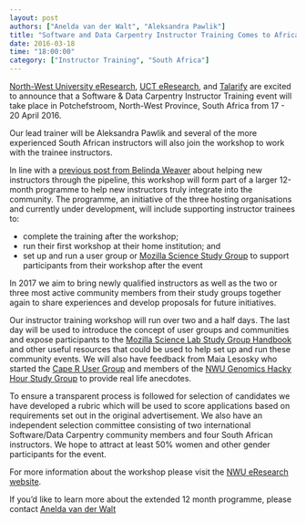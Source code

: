 ```yaml
---
layout: post
authors: ["Anelda van der Walt", "Aleksandra Pawlik"]
title: "Software and Data Carpentry Instructor Training Comes to Africa"
date: 2016-03-18
time: "18:00:00"
category: ["Instructor Training", "South Africa"]
---
```


[North-West University eResearch](http://wwww.nwu.ac.za/eresearch), [UCT eResearch](http://www.eresearch.uct.ac.za), and [Talarify](http://www.talarify.co.za) are excited to announce that a Software & Data Carpentry Instructor Training event will take place in Potchefstroom, North-West Province, South Africa from 17 - 20 April 2016.

Our lead trainer will be Aleksandra Pawlik and several of the more experienced South African instructors will also join the workshop to work with the trainee instructors. 

In line with a [previous post from Belinda Weaver]({{page.baseurl}}/blog/2016/03/proposal-instructor-trainees.html) about helping new instructors through the pipeline, this workshop will form part of a larger 12-month programme to help new instructors truly integrate into the community.  The programme, an initiative of the three hosting organisations and currently under development, will include supporting instructor trainees to:
* complete the training after the workshop;
* run their first workshop at their home institution; and
* set up and run a user group or [Mozilla Science Study Group](https://mozillascience.org/) to support participants from their workshop after the event

In 2017 we aim to bring newly qualified instructors as well as the two or three most active community members from their study groups together again to share experiences and develop proposals for future initiatives.

Our instructor training workshop will run over two and a half days. The last day will be used to introduce the concept of user groups and communities and expose participants to the [Mozilla Science Lab Study Group Handbook](https://mozillascience.github.io/studyGroupHandbook/) and other useful resources that could be used to help set up and run these community events. We will also have feedback from Maia Lesosky who started  the [Cape R User Group](https://caperuser.wordpress.com/) and members of the [NWU Genomics Hacky Hour Study Group](http://anelda.github.io/GenomicsHackyHour/) to provide real life anecdotes.

To ensure a transparent process is followed for selection of candidates we have developed a rubric which will be used to score applications based on requirements set out in the original advertisement.  We also have an independent selection committee consisting of two international Software/Data Carpentry community members and four South African instructors.  We hope to attract at least 50% women and other gender participants for the event.

For more information about the workshop please visit the [NWU eResearch website](http://www.nwu.ac.za/eresearch/news/the-first-software-data-carpentry-instructor-training-workshop).

If you’d like to learn more about the extended 12 month programme, please contact [Anelda van der Walt](anelda.vdwalt@gmail.com)


